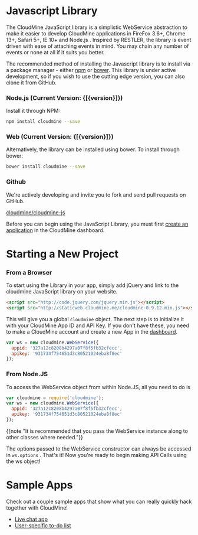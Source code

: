 # Javascript Library

The CloudMine JavaScript library is a simplistic WebService abstraction to make it easier to develop CloudMine applications in FireFox 3.6+, Chrome 13+, Safari 5+, IE 10+ and Node.js . Inspired by RESTLER, the library is event driven with ease of attaching events in mind. You may chain any number of events or none at all if it suits you better.

The recommended method of installing the Javascript library is to install via a package manager - either [npm](https://www.npmjs.com/) or [bower](http://bower.io/search/). This library is under active development, so if you wish to use the cutting edge version, you can also clone it from GitHub.

### Node.js (Current Version: {[{version}]})

Install it through NPM:

```bash
npm install cloudmine --save
```

### Web (Current Version: {[{version}]})
Alternatively, the library can be installed using bower. To install through bower:

```bash
bower install cloudmine --save
```

### Github

We're actively developing and invite you to fork and send pull requests on GitHub.

[cloudmine/cloudmine-js](http://github.com/cloudmine/cloudmine-js)

Before you can begin using the JavaScript Library, you must first [create an application](/dashboard/app/create) in the CloudMine dashboard.

# Starting a New Project

### From a Browser

To start using the Library in your app, simply add jQuery and link to the cloudmine JavaScript library on your website.

```html
<script src="http://code.jquery.com/jquery.min.js"></script>
<script src="http://staticweb.cloudmine.me/cloudmine-0.9.12.min.js"></script>
```

This will give you a global `cloudmine` object. The next step is to initialize it with your CloudMine App ID and API Key. If you don't have these, you need to make a CloudMine account and create a new App in the [dashboard](http://github.com/cloudmine/cloudmine-js).

```js
var ws = new cloudmine.WebService({
  appid: '327a12c8208b4297a07f8f5fb32cfecc',
  apikey: '931734f754651d3c80521024eba8f8ec'
});
```

### From Node.JS

To access the WebService object from within Node.JS, all you need to do is

```js
var cloudmine = require('cloudmine');
var ws = new cloudmine.WebService({
  appid: '327a12c8208b4297a07f8f5fb32cfecc',
  apikey: '931734f754651d3c80521024eba8f8ec'
});
```

{{note "It is recommended that you pass the WebService instance along to other classes where needed."}}

The options passed to the WebService constructor can always be accessed in `ws.options` . That's it! Now you're ready to begin making API Calls using the ws object!

# Sample Apps

Check out a couple sample apps that show what you can really quickly hack together with CloudMine!

* [Live chat app](https://cloudmine.me/sample-apps/chat/index.html)
* [User-specific to-do list](https://cloudmine.me/sample-apps/todo/index.html)
